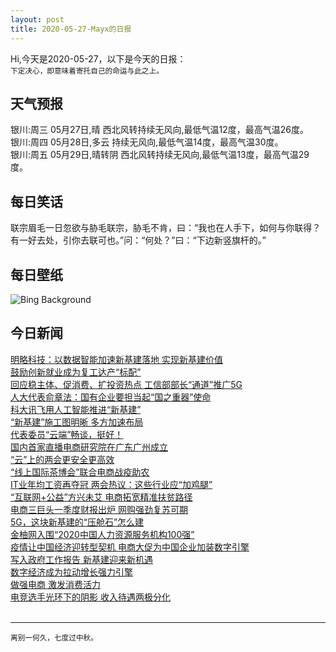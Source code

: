 ```yaml
---
layout: post
title: 2020-05-27-Mayx的日报
---
```


Hi,今天是2020-05-27，以下是今天的日报：<br><small>
下定决心，即意味着寄托自己的命运与此之上。</small><!--more-->
## 天气预报
银川:周三 05月27日,晴 西北风转持续无风向,最低气温12度，最高气温26度。<br>银川:周四 05月28日,多云 持续无风向,最低气温14度，最高气温30度。<br>银川:周五 05月29日,晴转阴 西北风转持续无风向,最低气温13度，最高气温29度。
## 每日笑话
联宗眉毛一日忽欲与胁毛联宗，胁毛不肯，曰：“我也在人手下，如何与你联得？有一好去处，引你去联可也。”问：“何处？”曰：“下边新竖旗杆的。”
## 每日壁纸
![Bing Background](https://cn.bing.com/th?id=OHR.CheetahCubs_EN-US2332035796_1920x1080.jpg&rf=LaDigue_1920x1080.jpg&pid=hp "Cheetah cubs climbing acacia trees in the Ngorongoro Conservation Area, Tanzania (© Paul Souders/Getty Images)")
## 今日新闻

[明略科技：以数据智能加速新基建落地 实现新基建价值](http://it.people.com.cn/n1/2020/0526/c1009-31724529.html)   
[鼓励创新就业成为复工达产“标配”](http://it.people.com.cn/n1/2020/0526/c1009-31724193.html)   
[回应稳主体、促消费、扩投资热点 工信部部长“通道”推广5G](http://it.people.com.cn/n1/2020/0525/c1009-31723196.html)   
[人大代表俞章法：国有企业要担当起“国之重器”使命](http://it.people.com.cn/n1/2020/0525/c1009-31722901.html)   
[科大讯飞用人工智能推进“新基建”](http://it.people.com.cn/n1/2020/0526/c1009-31723509.html)   
[“新基建”施工图明晰 多方加速布局](http://it.people.com.cn/n1/2020/0526/c1009-31723500.html)   
[代表委员“云端”畅谈，挺好！](http://it.people.com.cn/n1/2020/0526/c1009-31723520.html)   
[国内首家直播电商研究院在广东广州成立](http://it.people.com.cn/n1/2020/0526/c1009-31723794.html)   
[“云”上的两会更安全更高效](http://it.people.com.cn/n1/2020/0526/c1009-31723521.html)   
[“线上国际茶博会”联合电商战疫助农](http://it.people.com.cn/n1/2020/0526/c1009-31723871.html)   
[IT业年均工资再夺冠 两会热议：这些行业应“加鸡腿”](http://it.people.com.cn/n1/2020/0526/c1009-31723911.html)   
[“互联网+公益”方兴未艾 电商拓宽精准扶贫路径](http://it.people.com.cn/n1/2020/0526/c1009-31723921.html)   
[电商三巨头一季度财报出炉 网购强劲复苏可期](http://it.people.com.cn/n1/2020/0526/c1009-31723460.html)   
[5G，这块新基建的“压舱石”怎么建](http://it.people.com.cn/n1/2020/0526/c1009-31723446.html)   
[金柚网入围“2020中国人力资源服务机构100强”](http://it.people.com.cn/n1/2020/0525/c1009-31722879.html)   
[疫情让中国经济迎转型契机 电商大促为中国企业加装数字引擎](http://it.people.com.cn/n1/2020/0525/c1009-31722872.html)   
[写入政府工作报告 新基建迎来新机遇](http://it.people.com.cn/n1/2020/0526/c1009-31723448.html)   
[数字经济成为拉动增长强力引擎](http://it.people.com.cn/n1/2020/0526/c1009-31723450.html)   
[做强电商 激发消费活力](http://it.people.com.cn/n1/2020/0525/c1009-31722860.html)   
[电竞选手光环下的阴影 收入待遇两极分化](http://it.people.com.cn/n1/2020/0525/c1009-31722055.html)   
<br />

***

<small>离别一何久，七度过中秋。</small>
